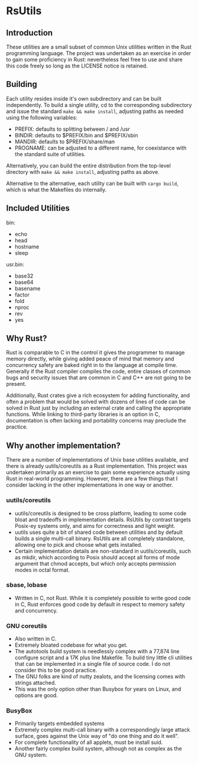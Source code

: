 # RsUtils
## Introduction
These utilities are a small subset of common Unix utilities written in
the Rust programming language. The project was undertaken as an exercise
in order to gain some proficiency in Rust: nevertheless feel free to use
and share this code freely so long as the LICENSE notice is retained.
## Building
Each utility resides inside it's own subdirectory and can be built
independently. To build a single utility, cd to the corresponding
subdirectory and issue the standard `make && make install`, adjusting
paths as needed using the following variables:
* PREFIX: defaults to splitting between / and /usr
* BINDIR: defaults to $PREFIX/bin and $PREFIX/sbin
* MANDIR: defaults to $PREFIX/share/man
* PROGNAME: can be adjusted to a different name, for coexistance with
the standard suite of utilities.

Alternatively, you can build the entire distribution from the top-level
directory with `make && make install`, adjusting paths as above.

Alternative to the alternative, each utility can be built with `cargo
build`, which is what the Makefiles do internally.
## Included Utilities
bin:
* echo
* head
* hostname
* sleep

usr.bin:
* base32
* base64
* basename
* factor
* fold
* nproc
* rev
* yes

## Why Rust?
Rust is comparable to C in the control it gives the programmer to manage
memory directly, while giving added peace of mind that memory and
concurrency safety are baked right in to the language at compile time.
Generally if the Rust compiler compiles the code, entire classes of
common bugs and security issues that are common in C and C++ are not
going to be present.

Additionally, Rust crates give a rich ecosystem for adding functionality,
and often a problem that would be solved with dozens of lines of code can
be solved in Rust just by including an external crate and calling the
appropriate functions. While linking to third-party libraries is an
option in C, documentation is often lacking and portability concerns may
preclude the practice.
## Why another implementation?
There are a number of implementations of Unix base utilities available,
and there is already uutils/coreutils as a Rust implementation. This
project was undertaken primarily as an exercise to gain some experience
actually using Rust in real-world programming. However, there are a few
things that I consider lacking in the other implementations in  one way
or another.
### uutils/coreutils
* uutils/coreutils is designed to be cross platform, leading to some
code bloat and tradeoffs in implementation details. RsUtils by contrast
targets Posix-ey systems only, and aims for correctness and light
weight.
* uutils uses quite a bit of shared code between utilities and by
default builds a single multi-call binary. RsUtils are all completely
standalone, allowing one to pick and choose what gets installed.
* Certain implementation details are non-standard in uutils/coreutils,
such as mkdir, which according to Posix should accept all forms of mode
argument that chmod accepts, but which only accepts permission modes in
octal format.
### sbase, lobase
* Written in C, not Rust. While it is completely possible to write good
code in C, Rust enforces good code by default in respect to memory
safety and concurrency.
### GNU coreutils
* Also written in C.
* Extremely bloated codebase for what you get.
* The autotools build system is needlessly complex with a 77,874 line
configure script and a 17K plus line Makefile. To build tiny little cli
utilities that can be implemented in a single file of source code. I do
not consider this to be good practice.
* The GNU folks are kind of nutty zealots, and the licensing comes with
strings attached.
* This was the only option other than Busybox for years on Linux, and
options are good.
### BusyBox
* Primarily targets embedded systems
* Extremely complex multi-call binary with a correspondingly large
attack surface, goes against the Unix way of "do one thing and do it
well".
* For complete functionality of all applets, must be install suid.
* Another fairly complex build system, although not as complex as the
GNU system.
